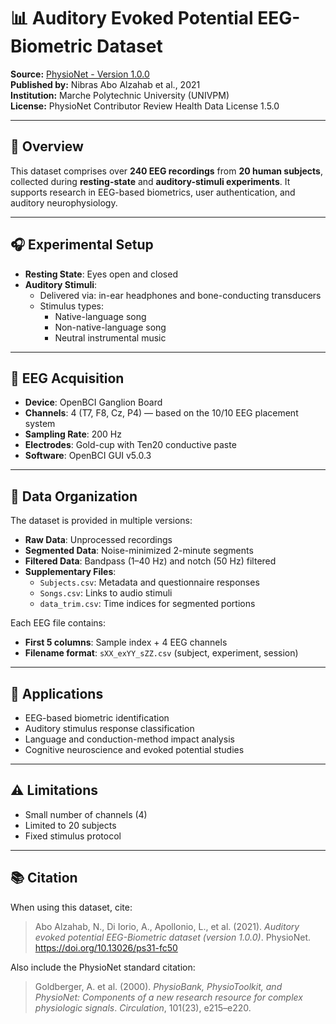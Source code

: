 # 📊 Auditory Evoked Potential EEG-Biometric Dataset

**Source:** [PhysioNet - Version 1.0.0](https://doi.org/10.13026/ps31-fc50)  
**Published by:** Nibras Abo Alzahab et al., 2021  
**Institution:** Marche Polytechnic University (UNIVPM)  
**License:** PhysioNet Contributor Review Health Data License 1.5.0

---

## 🧠 Overview

This dataset comprises over **240 EEG recordings** from **20 human subjects**, collected during **resting-state** and **auditory-stimuli experiments**. It supports research in EEG-based biometrics, user authentication, and auditory neurophysiology.

---

## 🎧 Experimental Setup

- **Resting State**: Eyes open and closed
- **Auditory Stimuli**:
  - Delivered via: in-ear headphones and bone-conducting transducers
  - Stimulus types:
    - Native-language song
    - Non-native-language song
    - Neutral instrumental music

---

## 🧪 EEG Acquisition

- **Device**: OpenBCI Ganglion Board  
- **Channels**: 4 (T7, F8, Cz, P4) — based on the 10/10 EEG placement system  
- **Sampling Rate**: 200 Hz  
- **Electrodes**: Gold-cup with Ten20 conductive paste  
- **Software**: OpenBCI GUI v5.0.3

---

## 📁 Data Organization

The dataset is provided in multiple versions:

- **Raw Data**: Unprocessed recordings
- **Segmented Data**: Noise-minimized 2-minute segments
- **Filtered Data**: Bandpass (1–40 Hz) and notch (50 Hz) filtered
- **Supplementary Files**:
  - `Subjects.csv`: Metadata and questionnaire responses
  - `Songs.csv`: Links to audio stimuli
  - `data_trim.csv`: Time indices for segmented portions

Each EEG file contains:
- **First 5 columns**: Sample index + 4 EEG channels
- **Filename format**: `sXX_exYY_sZZ.csv` (subject, experiment, session)

---

## 🎯 Applications

- EEG-based biometric identification
- Auditory stimulus response classification
- Language and conduction-method impact analysis
- Cognitive neuroscience and evoked potential studies

---

## ⚠️ Limitations

- Small number of channels (4)
- Limited to 20 subjects
- Fixed stimulus protocol

---

## 📚 Citation

When using this dataset, cite:

> Abo Alzahab, N., Di Iorio, A., Apollonio, L., et al. (2021). *Auditory evoked potential EEG-Biometric dataset (version 1.0.0)*. PhysioNet. https://doi.org/10.13026/ps31-fc50

Also include the PhysioNet standard citation:

> Goldberger, A. et al. (2000). *PhysioBank, PhysioToolkit, and PhysioNet: Components of a new research resource for complex physiologic signals*. *Circulation*, 101(23), e215–e220.
